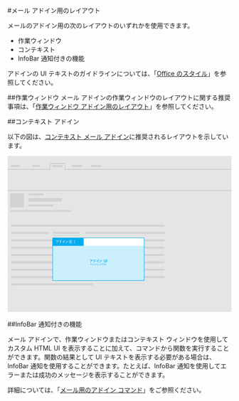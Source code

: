 #<a name="layouts-for-mail-addins"></a>メール アドイン用のレイアウト

メールのアドイン用の次のレイアウトのいずれかを使用できます。

- 作業ウィンドウ
- コンテキスト
- InfoBar 通知付きの機能

アドインの UI テキストのガイドラインについては、「[Office のスタイル](https://msdn.microsoft.com/en-us/library/office/mt484351.aspx)」を参照してください。

##<a name="task-pane"></a>作業ウィンドウ
 メール アドインの作業ウィンドウのレイアウトに関する推奨事項は、「[作業ウィンドウ アドイン用のレイアウト](layout-for-task-pane-add-ins.md)」を参照してください。


##<a name="contextual-addins"></a>コンテキスト アドイン

以下の図は、[コンテキスト メール アドイン](https://msdn.microsoft.com/EN-US/library/office/dn893542.aspx)に推奨されるレイアウトを示しています。

![コンテキスト メール アドインのレイアウト](../../../images/mail-add-in-contextual-card.png)

##<a name="functions-with-infobar-notifications"></a>InfoBar 通知付きの機能

メール アドインで、作業ウィンドウまたはコンテキスト ウィンドウを使用してカスタム HTML UI を表示することに加えて、コマンドから関数を実行することができます。関数の結果として UI テキストを表示する必要がある場合は、InfoBar 通知を使用することができます。たとえば、InfoBar 通知を使用してエラーまたは成功のメッセージを表示することができます。 

詳細については、「[メール用のアドイン コマンド](https://msdn.microsoft.com/EN-US/library/office/mt267546.aspx)」をご参照ください。 



